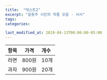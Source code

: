 ```yaml
---
title:  "테스트2"
excerpt: "윤동주 시인의 작품 모음 - 서시"
tags:
categories:

last_modified_at: 2019-04-13T08:06:00-05:00
---
```


| 항목 | 가격 | 개수 |
|:---:|:----:|:----|
| 라면 | 800원 | 10개 |
| 과자 | 900원 | 20개 |